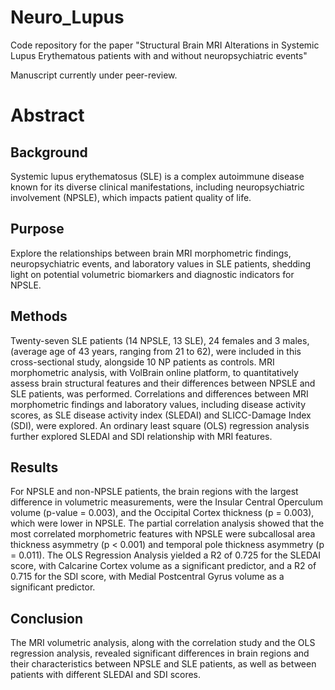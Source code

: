 # Neuro_Lupus
Code repository for the paper "Structural Brain MRI Alterations in Systemic Lupus Erythematous patients with and without neuropsychiatric events"

Manuscript currently under peer-review.

# Abstract

## Background
Systemic lupus erythematosus (SLE) is a complex autoimmune disease known for its diverse clinical manifestations, including neuropsychiatric involvement (NPSLE), which impacts patient quality of life.
## Purpose
Explore the relationships between brain MRI morphometric findings, neuropsychiatric events, and laboratory values in SLE patients, shedding light on potential volumetric biomarkers and diagnostic indicators for NPSLE.
## Methods
Twenty-seven SLE patients (14 NPSLE, 13 SLE), 24 females and 3 males, (average age of 43 years, ranging from 21 to 62), were included in this cross-sectional study, alongside 10 NP patients as controls. MRI morphometric analysis, with VolBrain online platform, to quantitatively assess brain structural features and their differences between NPSLE and SLE patients, was performed. Correlations and differences between MRI morphometric findings and laboratory values, including disease activity scores, as SLE disease activity index (SLEDAI) and SLICC-Damage Index (SDI), were explored. An ordinary least square (OLS) regression analysis further explored SLEDAI and SDI relationship with MRI features.
## Results
For NPSLE and non-NPSLE patients, the brain regions with the largest difference in volumetric measurements, were the Insular Central Operculum volume (p-value = 0.003), and the Occipital Cortex thickness (p = 0.003), which were lower in NPSLE. The partial correlation analysis showed that the most correlated morphometric features with NPSLE were subcallosal area thickness asymmetry (p < 0.001) and temporal pole thickness asymmetry (p = 0.011). The OLS Regression Analysis yielded a R2 of 0.725 for the SLEDAI score, with Calcarine Cortex volume as a significant predictor, and a R2 of 0.715 for the SDI score, with Medial Postcentral Gyrus volume as a significant predictor.
## Conclusion
The MRI volumetric analysis, along with the correlation study and the OLS regression analysis, revealed significant differences in brain regions and their characteristics between NPSLE and SLE patients, as well as between patients with different SLEDAI and SDI scores.
